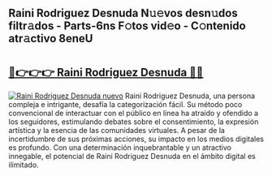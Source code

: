 ## Raini Rodriguez Desnuda N𝚞𝚎vos desn𝚞dos filtr𝚊dos - Parts-6ns F𝚘tos vid𝚎o - C𝚘ntenido atr𝚊ctivo 8eneU

# <h2><a href="http://mb40yfm.tromn.icu/?c=Raini+Rodriguez+Desnuda">🔗👉👉👉 Raini Rodriguez Desnuda 🔗🔗</a></h2>

[![Raini Rodriguez Desnuda nuevo](https://i.imgur.com/pEAQMta.gif)](http://mb40yfm.tromn.icu/?c=Raini+Rodriguez+Desnuda)
Raini Rodriguez Desnuda, una persona compleja e intrigante, desafía la categorización fácil. Su método poco convencional de interactuar con el público en línea ha atraído y ofendido a los seguidores, estimulando debates sobre el consentimiento, la expresión artística y la esencia de las comunidades virtuales. A pesar de la incertidumbre de sus próximas acciones, su impacto en los medios digitales es profundo. Con una determinación inquebrantable y un atractivo innegable, el potencial de Raini Rodriguez Desnuda en el ámbito digital es ilimitado.
